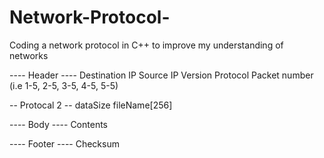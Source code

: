 # Network-Protocol-
Coding a network protocol in C++ to improve my understanding of networks


---- Header ----
Destination IP
Source IP
Version
Protocol
Packet number (i.e 1-5, 2-5, 3-5, 4-5, 5-5)

-- Protocal 2 --
dataSize
fileName[256]

---- Body ----
Contents

---- Footer ----
Checksum